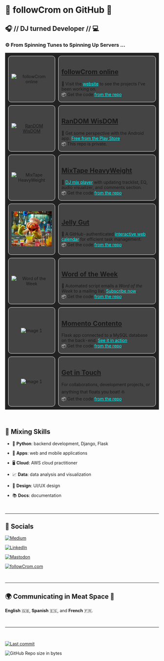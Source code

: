 # 👋 followCrom on GitHub 👋

## 🎧 // DJ turned Developer // 💻

### ⚙️ From Spinning Tunes to Spinning Up Servers ...

<table style="width:100%; background-color:#222; border-collapse:separate; border-spacing:10px;">
  <tr>
    <td style="background-color:#444; border-radius:10px; padding:10px; border:1px solid #FFF;">
          <p align="center">
      <img src="https://followcrom.com/images/vinyl.png" alt="followCrom online" width="200">
            </p>
    </td>
    <td style="background-color:#444; border-radius:10px; padding:10px; border:1px solid #FFF;">
      <h2 style="color:#FFF;"><a href="https://followcrom.com" target="_blank">followCrom online</a></h2>
      🔗 Visit the <a href="https://followcrom.com" target="_blank" style="text-decoration:underline; color:#0FF;">website</a> to see the projects I've been working on.
      <br>
      <span style="color:#FFF;">&#x1F4E6;</span> Get the code <a href="https://github.com/followcrom/followcromSite" style="text-decoration:underline; color:#0FF;">from the repo</a>.
    </td>
  </tr>
  <tr>
    <td style="background-color:#444; border-radius:10px; padding:10px; border:1px solid #FFF;">
      <p align="center">
        <a href="https://play.google.com/store/apps/details?id=com.followcrom.domdom"><img src="https://followcrom.com/images/random_wisdom.png" alt="RanDOM WisDOM" width="200"></a>
      </p>
    </td>
    <td style="background-color:#444; border-radius:10px; padding:10px; border:1px solid #FFF;">
      <h2 style="color:#FFF;"><a href="https://play.google.com/store/apps/details?id=com.followcrom.domdom" target="_blank">RanDOM WisDOM</a></h2>
      🔗 Get some perspective with the Android app. <a href="https://play.google.com/store/apps/details?id=online.followcrom.RandomWisdom" target="_blank" style="text-decoration:underline; color:#0FF;">Free from the Play Store</a>. 
      <br>
      <span style="color:#FFF;">&#x1F4E6;</span> This repo is private.
    </td>
  </tr>
  <tr>
    <td style="background-color:#444; border-radius:10px; padding:10px; border:1px solid #FFF;">
          <p align="center">
      <img src="https://followcrom.com/images/theMixtapeHeavyweight2.png" alt="MixTape HeavyWeight" width="200">
            </p>
    </td>
    <td style="background-color:#444; border-radius:10px; padding:10px; border:1px solid #FFF;">
      <h2 style="color:#FFF;"><a href="https://mixtape.followcrom.com/" target="_blank">MixTape HeavyWeight</a></h2>
      🔗 <a href="https://mixtape.followcrom.com/" target="_blank" style="text-decoration:underline; color:#0FF;">DJ mix player</a> with updating tracklist, EQ, audio visualizer, and comments section.
      <br>
      <span style="color:#FFF;">&#x1F4E6;</span> Get the code <a href="https://github.com/followcrom/MixTapeHeavyWeight" style="text-decoration:underline; color:#0FF;">from the repo</a>.
    </td>
  </tr>
    <tr>
    <td style="background-color:#444; border-radius:10px; padding:10px; border:1px solid #FFF;">
          <p align="center">
      <img src="https://github.com/followcrom/jellygut/raw/main/jelly-chef.png" alt="Jelly Gut" width="200">
            </p>
    </td>
    <td style="background-color:#444; border-radius:10px; padding:10px; border:1px solid #FFF;">
      <h2 style="color:#FFF;"><a href="https://mixtape.followcrom.com/" target="_blank">Jelly Gut</a></h2>
      🔗 A GitHub-authenticated <a href="https://mixtape.followcrom.com/" target="_blank" style="text-decoration:underline; color:#0FF;">interactive web calendar</a> for efficient task management.
      <br>
      <span style="color:#FFF;">&#x1F4E6;</span> Get the code <a href="https://github.com/followcrom/jellygut" style="text-decoration:underline; color:#0FF;">from the repo</a>.
    </td>
  </tr>
  <tr>
    <td style="background-color:#444; border-radius:10px; padding:10px; border:1px solid #FFF;">
            <p align="center">
            <img src="https://followcrom.com/images/wordOftheDay.png" alt="Word of the Week" width="200">
          </p>
          </td>
    <td style="background-color:#444; border-radius:10px; padding:10px; border:1px solid #FFF;">
      <h2 style="color:#FFF;"><a href="https://followcrom.com/wotd/" target="_blank">Word of the Week</a></h2>
      🔗 Automated script emails a <i>Word of the Week</i> to a mailing list. <a href="https://followcrom.com/wotd/" target="_blank" style="text-decoration:underline; color:#0FF;">Subscribe now</a>.
      <br>
      <span style="color:#FFF;">&#x1F4E6;</span> Get the code <a href="https://github.com/followcrom/word-of-the-week" style="text-decoration:underline; color:#0FF;">from the repo</a>.
    </td>
  </tr>
    <tr>
    <td style="background-color:#444; border-radius:10px; padding:10px; border:1px solid #FFF;">
            <p align="center">
            <img src="https://followcrom.com/images/djrr.jpg" alt="Image 1" width="200">
          </p></td>
    <td style="background-color:#444; border-radius:10px; padding:10px; border:1px solid #FFF;">
      <h2 style="color:#FFF;"><a href="https://followcrom.com/momcon/" target="_blank">Momento Contento</a></h2>
      Flask app connected to a MySQL database on the back-end. <a href="https://followcrom.com/momcon/" target="_blank" style="text-decoration:underline; color:#0FF;">See it in action</a>.
      <br>
      <span style="color:#FFF;">&#x1F4E6;</span> Get the code <a href="https://github.com/followcrom/momento_contento" style="text-decoration:underline; color:#0FF;">from the repo</a>.
    </td>
  </tr>
    <tr>
    <td style="background-color:#444; border-radius:10px; padding:10px; border:1px solid #FFF;">
            <p align="center">
            <img src="https://followcrom.com/images/contact_2.png" alt="Image 1" width="200">
    </td>
    <td style="background-color:#444; border-radius:10px; padding:10px; border:1px solid #FFF;">
      <h2><a href="https://followcrom.com/contact/contact.php" target="_blank">Get in Touch</a></h2>
      For collaborations, development projects, or anything that floats you boat! ⛵
      <br>
      <span style="color:#FFF;">&#x1F4E6;</span> Get the code <a href="https://github.com/followcrom/followcromSite" target="_blank"  style="text-decoration:underline; color:#0FF;">from the repo</a>.
    </td>
  </tr>
</table>

<br>

## 🥣 Mixing Skills

- 🐍 **Python**: backend development, Django, Flask

- 📱 **Apps**: web and mobile applications

- 🖥️ **Cloud**: AWS cloud practitioner

- 📈 **Data**: data analysis and visualization

- 🎨 **Design**: UI/UX design

- 📚 **Docs**: documentation

<br>

---

## 📢 Socials

[![Medium](https://img.shields.io/badge/Medium-12100E?style=for-the-badge&logo=medium&logoColor=white)](https://medium.com/@followcrom)

[![LinkedIn](https://img.shields.io/badge/LinkedIn-0077B5?style=for-the-badge&logo=linkedin&logoColor=white)](https://linkedin.com/in/followCrom)

[![Mastodon](https://img.shields.io/badge/Mastodon-6364FF?style=for-the-badge&logo=mastodon&logoColor=white)](https://fosstodon.org/@followCrom)

[![followCrom.com](https://img.shields.io/badge/More%20from-followCrom.com-blue?style=for-the-badge)](http://followcrom.com)

<br>

---

## 🌍 Communicating in Meat Space 🥦

**English** 🇬🇧, **Spanish** 🇪🇸, and  **French** 🇫🇷.

<br>

---

<br>

[![Last commit](https://img.shields.io/github/last-commit/followcrom/followcrom?style=for-the-badge)](https://github.com/followcrom/followcrom/commits/main)


![GitHub Repo size in bytes](https://img.shields.io/github/repo-size/followcrom/followcrom?style=for-the-badge)